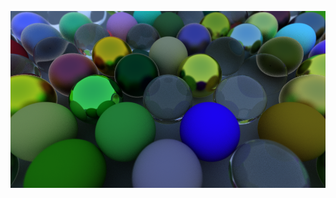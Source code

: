 ![alt text](https://github.com/Git-Monke/Rust-Raytracing/raw/master/raytrace.png "Final product image")
